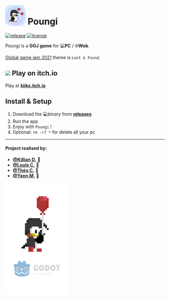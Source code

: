 # <img src="assets/icon.png" alt="GGJ icon" width="64" style="margin-bottom: -3px;"/> Poungi

[![release][1]][2] [![license][7]][8]

Poungi is a **GGJ game** for 💻**PC** / 🌐**Web**.

[Global game jam 2021](https://globalgamejam.org/2021/games/poungi-6) theme is `Lost & Found`.

<!--- ![alt text](demo.gif 'Demo bonus') --->

## <img src="https://static.itch.io/favicon.ico"> Play on itch.io

Play at **[kiiks.itch.io](https://kiiks.itch.io/poungi)**


## Install & Setup

1. Download the 💻*binary* from **[releases](https://github.com/GreenDjango/GGJ2021/releases)**
2. Run the app
3. Enjoy with `Poungi` !
4. Optional: `rm -rf *` for delete all your pc

---

#### Project realised by:
- **[@Killian D.](https://github.com/kiiks)** 🐧
- **[@Louis C.](https://github.com/Kdaudau)** 🦦
- **[@Théo C.](https://github.com/GreenDjango)** 🐙
- **[@Yann M.](https://github.com/Paquity)** 🐤

<img src="assets/splashscreen.png" alt="GGJ icon" width="200" align="center"/>

[1]: https://img.shields.io/badge/release-v0.1.0-blue
[2]: https://github.com/GreenDjango/GGJ2021/releases 'GitHub release (latest by date)'
[7]: https://img.shields.io/badge/license-MIT-green
[8]: https://github.com/GreenDjango/GGJ2021/blob/master/LICENSE 'GitHub license'
